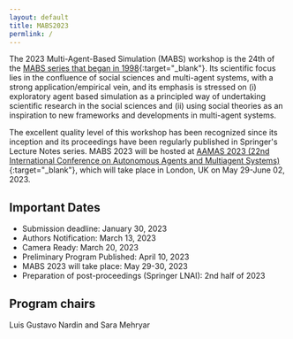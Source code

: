 ```yaml
---
layout: default
title: MABS2023
permlink: /
---
```


The 2023 Multi-Agent-Based Simulation (MABS) workshop is the 24th of the [MABS series that began in 1998](http://www.pcs.usp.br/~mabs/){:target="_blank"}. Its scientific focus lies in the confluence of social sciences and multi-agent systems, with a strong application/empirical vein, and its emphasis is stressed on (i) exploratory agent based simulation as a principled way of undertaking scientific research in the social sciences and (ii) using social theories as an inspiration to new frameworks and developments in multi-agent systems.

The excellent quality level of this workshop has been recognized since its inception and its proceedings have been regularly published in Springer's Lecture Notes series. MABS 2023 will be hosted at [AAMAS 2023 (22nd International Conference on Autonomous Agents and Multiagent Systems)](https://aamas2023.soton.ac.uk){:target="_blank"}, which will take place in London, UK on May 29-June 02, 2023.

## Important Dates
* Submission deadline: January 30, 2023
* Authors Notification: March 13, 2023
* Camera Ready: March 20, 2023
* Preliminary Program Published: April 10, 2023
* MABS 2023 will take place: May 29-30, 2023
* Preparation of post-proceedings (Springer LNAI): 2nd half of 2023

## Program chairs
Luis Gustavo Nardin and Sara Mehryar
